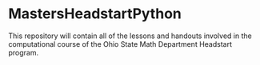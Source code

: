 # MastersHeadstartPython
This repository will contain all of the lessons and handouts involved in the computational course of the Ohio State Math Department Headstart program.
